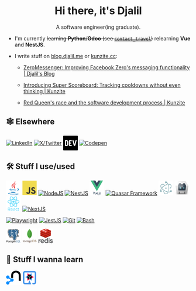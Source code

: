 <h1 align="center">Hi there, it's Djalil</h1>
<div align="center">A software engineer(ing graduate).</div>

- I'm currently
  ~~learning **Python**/**Odoo** (see [`contact_travel`](https://github.com/djalilhebal/contact_travel))~~
  relearning **Vue** and **NestJS**.

- I write stuff on [blog.djalil.me](https://blog.djalil.me) or [kunzite.cc](https://kunzite.cc):

  * [ZeroMessenger: Improving Facebook Zero's messaging functionality | Djalil's Blog](https://blog.djalil.me/posts/zero)

  * [Introducing Super Scoreboard: Tracking cooldowns without even thinking | Kunzite](https://kunzite.cc/introducing-super-scoreboard/)

  * [Red Queen's race and the software development process | Kunzite](https://kunzite.cc/red-queens-race/)


<h2 align="left">🕸️ Elsewhere</h2>
<p align="left">
<a href="https://linkedin.com/in/abdeldjalilhebal"><img alt="LinkedIn" height="40" align="center" src="https://cdn.jsdelivr.net/gh/devicons/devicon@latest/icons/linkedin/linkedin-plain.svg" /></a>
<a href="https://twitter.com/djalilhebal"><img alt="X/Twitter" align="center" height="40" src="https://cdn.jsdelivr.net/gh/devicons/devicon@latest/icons/twitter/twitter-original.svg" /></a>
<a href="https://dev.to/djalilhebal"><img alt="DEV" align="center" height="40" src="./assets//dev-black.png" /></a>
<a href="https://codepen.io/djalilhebal"><img alt="Codepen" align="center" height="40" src="https://cdn.jsdelivr.net/gh/devicons/devicon@latest/icons/codepen/codepen-original.svg"/></a>
</p>


<h2 align="left">🛠️ Stuff I use/used</h2>
<p align="left">
<a href="https://www.java.com"><img alt="Java" src="https://raw.githubusercontent.com/devicons/devicon/master/icons/java/java-original.svg" height="40"/></a>
<!-- JavaScript -->
<a href="https://developer.mozilla.org/en-US/docs/Web/JavaScript"><img alt="JavaScript" src="https://raw.githubusercontent.com/devicons/devicon/master/icons/javascript/javascript-original.svg" height="40"/></a> 
<a href="https://nodejs.org"><img alt="NodeJS" height="40" src="https://cdn.jsdelivr.net/gh/devicons/devicon@latest/icons/nodejs/nodejs-original.svg" /></a>
<a href="https://docs.nestjs.com"><img alt="NestJS" src="https://cdn.jsdelivr.net/gh/devicons/devicon@latest/icons/nestjs/nestjs-original.svg" height="40" /></a>
<a href="https://vuejs.org"><img alt="VueJS" src="https://raw.githubusercontent.com/devicons/devicon/master/icons/vuejs/vuejs-original-wordmark.svg" height="40"/></a>
<a href="https://quasar.dev"><img alt="Quasar Framework" height="40" src="https://cdn.jsdelivr.net/gh/devicons/devicon@latest/icons/quasar/quasar-original.svg"/></a>
<a href="https://www.electronjs.org"><img alt="Electron" src="https://raw.githubusercontent.com/devicons/devicon/master/icons/electron/electron-original.svg" height="40"/></a> 
<a href="https://cordova.apache.org"><img alt="Apache Cordova" height="40" src="./assets/cordova_128.png"/></a>
<!-- React -->
<a href="https://reactjs.org"><img alt="React" src="https://raw.githubusercontent.com/devicons/devicon/master/icons/react/react-original-wordmark.svg" height="40"/></a>
<a href="https://nextjs.org"><img alt="NextJS" height="40" src="https://cdn.jsdelivr.net/gh/devicons/devicon@latest/icons/nextjs/nextjs-original.svg" /></a> 

<!-- Meh -->
<a href="https://playwright.dev"><img alt="Playwright" height="40" src="https://cdn.jsdelivr.net/gh/devicons/devicon@latest/icons/playwright/playwright-original.svg" /></a>
<a href="https://jestjs.io"><img alt="JestJS" height="40" src="https://cdn.jsdelivr.net/gh/devicons/devicon@latest/icons/jest/jest-plain.svg"/></a>
<a href="https://git-scm.com"><img alt="Git" height="40" src="https://cdn.jsdelivr.net/gh/devicons/devicon@latest/icons/git/git-original.svg"/></a>
<a href="https://www.gnu.org/software/bash/"><img alt="Bash" height="40" src="https://cdn.jsdelivr.net/gh/devicons/devicon@latest/icons/bash/bash-original.svg"  /></a>

<!-- Databases -->
<a href="https://www.postgresql.org"><img alt="PostgreSQL" src="https://raw.githubusercontent.com/devicons/devicon/master/icons/postgresql/postgresql-original-wordmark.svg" height="40"/></a>
<a href="https://www.mongodb.com"><img alt="MongoDB" src="https://raw.githubusercontent.com/devicons/devicon/master/icons/mongodb/mongodb-original-wordmark.svg" height="40"/></a>
<a href="https://redis.io"><img alt="Redis" src="https://raw.githubusercontent.com/devicons/devicon/master/icons/redis/redis-original-wordmark.svg" height="40"/></a>


<h2 align="left">🌱 Stuff I wanna learn</h2>
<a href="https://neo4j.com/"><img alt="Neo4j" src="https://raw.githubusercontent.com/devicons/devicon/master/icons/neo4j/neo4j-original.svg" height="40"/></a>
<a href="https://quarkus.io/"><img alt="Quarkus" src="https://raw.githubusercontent.com/devicons/devicon/master/icons/quarkus/quarkus-original.svg" height="40"/></a>
</p>
